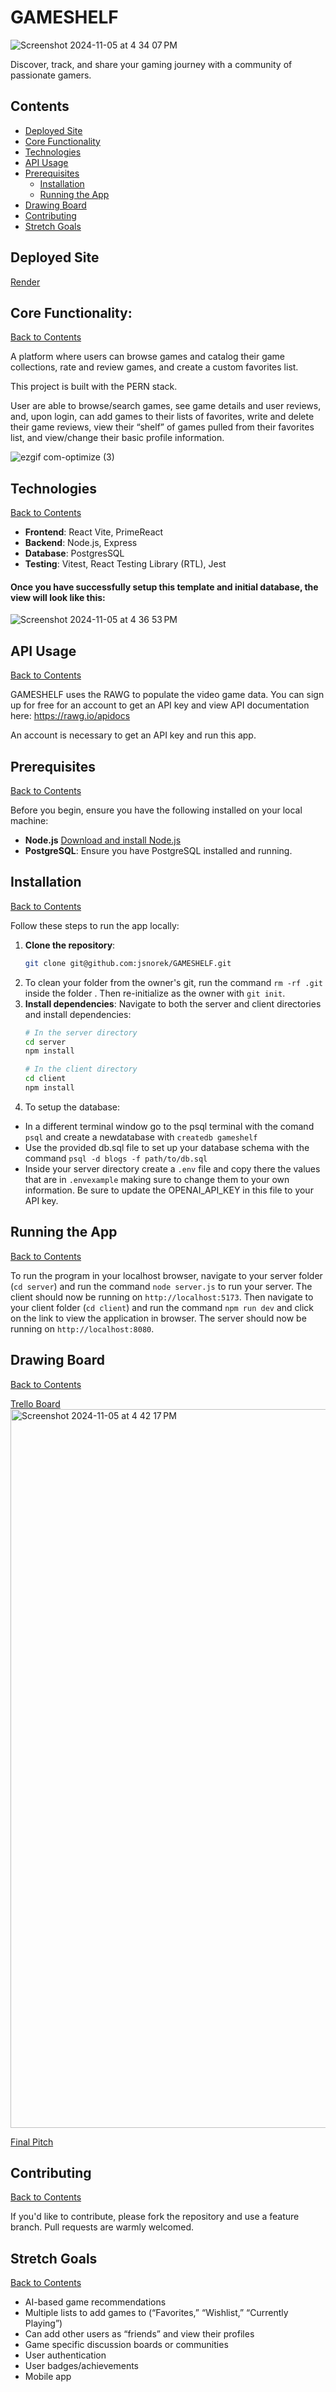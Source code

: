 # GAMESHELF
![Screenshot 2024-11-05 at 4 34 07 PM](https://github.com/user-attachments/assets/57ee4750-187f-4d98-ba19-6dcaf44d2cee)

Discover, track, and share your gaming journey with a community of passionate gamers.

## Contents
- [Deployed Site](#deployed-site)
- [Core Functionality](#core-functionality)
- [Technologies](#technologies)
- [API Usage](#api-usage)
- [Prerequisites](#prerequisites)
    -  [Installation](#installation)
    - [Running the App](#running-the-app)
- [Drawing Board](#drawing-board)
- [Contributing](#contributing)
- [Stretch Goals](#stretch-goals)

## Deployed Site

[Render](https://server-g79j.onrender.com/)

## Core Functionality:
[Back to Contents](#contents)

 A platform where users can browse games and catalog their game collections, rate and review games, and create a custom favorites list.


This project is built with the PERN stack.

User are able to browse/search games, see game details and user reviews, and, upon login, can add games to their lists of favorites, write and delete their game reviews, view their “shelf” of games pulled from their favorites list, and view/change their basic profile information.

![ezgif com-optimize (3)](https://github.com/user-attachments/assets/00a710fd-dd72-4519-bcfe-9943fcc1ee7e)

## Technologies
[Back to Contents](#contents)

- **Frontend**: React Vite, PrimeReact
- **Backend**: Node.js, Express
- **Database**: PostgresSQL
- **Testing**: Vitest, React Testing Library (RTL), Jest

#### Once you have successfully setup this template and initial database, the view will look like this:
![Screenshot 2024-11-05 at 4 36 53 PM](https://github.com/user-attachments/assets/dc795788-8857-4dc1-af90-0ac85680e533)

## API Usage
[Back to Contents](#contents)

GAMESHELF uses the RAWG to populate the video game data. You can sign up for free for an account to get an API key and view API documentation here: https://rawg.io/apidocs

An account is necessary to get an API key and run this app.

## Prerequisites
[Back to Contents](#contents)

Before you begin, ensure you have the following installed on your local machine:
- **Node.js** [Download and install Node.js](https://nodejs.org/)
- **PostgreSQL**: Ensure you have PostgreSQL installed and running.

## Installation
[Back to Contents](#contents)

Follow these steps to run the app locally:
1. **Clone the repository**:
    ```bash
    git clone git@github.com:jsnorek/GAMESHELF.git
    ```
2. To clean your folder from the owner's git, run the command `rm -rf .git` inside the folder <NAMENEWDIRECTORY>. Then re-initialize as the owner with `git init`.
3. **Install dependencies**:
    Navigate to both the server and client directories and install dependencies:
    ```bash
    # In the server directory 
    cd server
    npm install
    
    # In the client directory
    cd client
    npm install
    ```
4. To setup the database:
* In a different terminal window go to the psql terminal with the comand `psql` and create a newdatabase with `createdb gameshelf`
* Use the provided db.sql file to set up your database schema with the command `psql -d blogs -f path/to/db.sql`
* Inside your server directory create a `.env` file and copy there the values that are in `.envexample` making sure to change them to your own information. Be sure to update the OPENAI_API_KEY in this file to your API key.

## Running the App
[Back to Contents](#contents)

To run the program in your localhost browser, navigate to your server folder (`cd server`) and run the command `node server.js` to run your server. 
The client should now be running on `http://localhost:5173`.
Then navigate to your client folder (`cd client`) and run the command `npm run dev` and click on the link to view the application in browser.
The server should now be running on `http://localhost:8080`.

## Drawing Board
[Back to Contents](#contents)

[Trello Board](https://trello.com/b/f2VPN0c5/final-project)
<img width="1150" alt="Screenshot 2024-11-05 at 4 42 17 PM" src="https://github.com/user-attachments/assets/a4f5cdf0-e34a-47fb-bb62-104f14292882">

[Final Pitch](https://docs.google.com/document/d/1xMmtRzRhjoH2pkkFkWiGTJZL1-cVEZhOD7-FdGdTioU/edit?tab=t.0)

## Contributing
[Back to Contents](#contents)

If you'd like to contribute, please fork the repository and use a feature branch. Pull requests are warmly welcomed.

## Stretch Goals
[Back to Contents](#contents)

- AI-based game recommendations
- Multiple lists to add games to (“Favorites,” “Wishlist,” “Currently Playing”)
- Can add other users as “friends” and view their profiles
- Game specific discussion boards or communities
- User authentication
- User badges/achievements
- Mobile app
